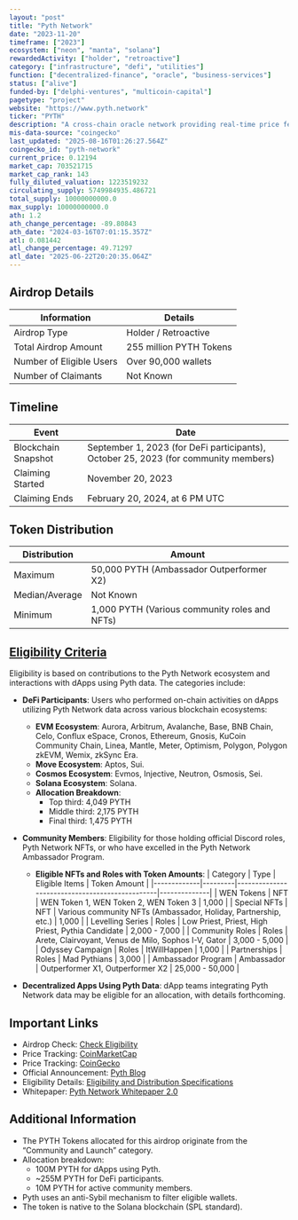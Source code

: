 ```yaml
---
layout: "post"
title: "Pyth Network"
date: "2023-11-20"
timeframe: ["2023"]
ecosystem: ["neon", "manta", "solana"]
rewardedActivity: ["holder", "retroactive"]
category: ["infrastructure", "defi", "utilities"]
function: ["decentralized-finance", "oracle", "business-services"]
status: ["alive"]
funded-by: ["delphi-ventures", "multicoin-capital"]
pagetype: "project"
website: "https://www.pyth.network"
ticker: "PYTH"
description: "A cross-chain oracle network providing real-time price feeds for DeFi and Web3 applications."
mis-data-source: "coingecko"
last_updated: "2025-08-16T01:26:27.564Z"
coingecko_id: "pyth-network"
current_price: 0.12194
market_cap: 703521715
market_cap_rank: 143
fully_diluted_valuation: 1223519232
circulating_supply: 5749984935.486721
total_supply: 10000000000.0
max_supply: 10000000000.0
ath: 1.2
ath_change_percentage: -89.80843
ath_date: "2024-03-16T07:01:15.357Z"
atl: 0.081442
atl_change_percentage: 49.71297
atl_date: "2025-06-22T20:20:35.064Z"
---
```


## Airdrop Details

| Information              | Details                 |
| ------------------------ | ----------------------- |
| Airdrop Type             | Holder / Retroactive    |
| Total Airdrop Amount     | 255 million PYTH Tokens |
| Number of Eligible Users | Over 90,000 wallets     |
| Number of Claimants      | Not Known               |

## Timeline

| Event               | Date                                                                                |
| ------------------- | ----------------------------------------------------------------------------------- |
| Blockchain Snapshot | September 1, 2023 (for DeFi participants), October 25, 2023 (for community members) |
| Claiming Started    | November 20, 2023                                                                   |
| Claiming Ends       | February 20, 2024, at 6 PM UTC                                                      |

## Token Distribution

| Distribution   | Amount                                        |
| -------------- | --------------------------------------------- |
| Maximum        | 50,000 PYTH (Ambassador Outperformer X2)      |
| Median/Average | Not Known                                     |
| Minimum        | 1,000 PYTH (Various community roles and NFTs) |

## [Eligibility Criteria](https://www.pyth.network/blog/pyth-network-retrospective-airdrop)

Eligibility is based on contributions to the Pyth Network ecosystem and interactions with dApps using Pyth data. The categories include:

- **DeFi Participants**: Users who performed on-chain activities on dApps utilizing Pyth Network data across various blockchain ecosystems:

  - **EVM Ecosystem**: Aurora, Arbitrum, Avalanche, Base, BNB Chain, Celo, Conflux eSpace, Cronos, Ethereum, Gnosis, KuCoin Community Chain, Linea, Mantle, Meter, Optimism, Polygon, Polygon zkEVM, Wemix, zkSync Era.
  - **Move Ecosystem**: Aptos, Sui.
  - **Cosmos Ecosystem**: Evmos, Injective, Neutron, Osmosis, Sei.
  - **Solana Ecosystem**: Solana.
  - **Allocation Breakdown**:
    - Top third: 4,049 PYTH
    - Middle third: 2,175 PYTH
    - Final third: 1,475 PYTH

- **Community Members**: Eligibility for those holding official Discord roles, Pyth Network NFTs, or who have excelled in the Pyth Network Ambassador Program.

  - **Eligible NFTs and Roles with Token Amounts**:
    | Category | Type | Eligible Items | Token Amount |
    |-------------|---------|------------------------------------------------|--------------|
    | WEN Tokens | NFT | WEN Token 1, WEN Token 2, WEN Token 3 | 1,000 |
    | Special NFTs | NFT | Various community NFTs (Ambassador, Holiday, Partnership, etc.) | 1,000 |
    | Levelling Series | Roles | Low Priest, Priest, High Priest, Pythia Candidate | 2,000 - 7,000 |
    | Community Roles | Roles | Arete, Clairvoyant, Venus de Milo, Sophos I-V, Gator | 3,000 - 5,000 |
    | Odyssey Campaign | Roles | ItWillHappen | 1,000 |
    | Partnerships | Roles | Mad Pythians | 3,000 |
    | Ambassador Program | Ambassador | Outperformer X1, Outperformer X2 | 25,000 - 50,000 |

- **Decentralized Apps Using Pyth Data**: dApp teams integrating Pyth Network data may be eligible for an allocation, with details forthcoming.

## Important Links

- Airdrop Check: [Check Eligibility](https://www.pyth.network)
- Price Tracking: [CoinMarketCap](https://coinmarketcap.com/currencies/pyth-network)
- Price Tracking: [CoinGecko](https://www.coingecko.com/en/coins/pyth-network)
- Official Announcement: [Pyth Blog](https://www.pyth.network/blog/pyth-network-retrospective-airdrop)
- Eligibility Details: [Eligibility and Distribution Specifications](https://www.pyth.network/blog/pyth-network-retrospective-airdrop-eligibility-and-distribution-specifications?ref=pyth-network.ghost.io)
- Whitepaper: [Pyth Network Whitepaper 2.0](https://www.pyth.network/whitepaper)

## Additional Information

- The PYTH Tokens allocated for this airdrop originate from the “Community and Launch” category.
- Allocation breakdown:
  - 100M PYTH for dApps using Pyth.
  - ~255M PYTH for DeFi participants.
  - 10M PYTH for active community members.
- Pyth uses an anti-Sybil mechanism to filter eligible wallets.
- The token is native to the Solana blockchain (SPL standard).